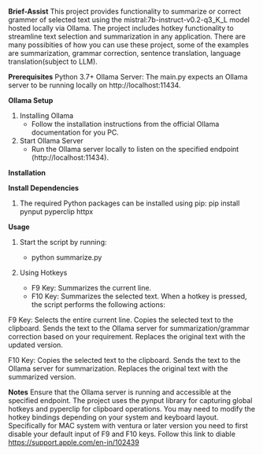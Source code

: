 ****Brief-Assist****
This project provides functionality to summarize or correct grammer of selected text using the mistral:7b-instruct-v0.2-q3_K_L model hosted locally via Ollama. 
The project includes hotkey functionality to streamline text selection and summarization in any application. 
There are many possibities of how you can use these project, some of the examples are summarization, grammar correction, sentence translation, language translation(subject to LLM).

**Prerequisites**
Python 3.7+
Ollama Server: The main.py expects an Ollama server to be running locally on http://localhost:11434.

**Ollama Setup**
1) Installing Ollama
   - Follow the installation instructions from the official Ollama documentation for you PC.
2) Start Ollama Server
   - Run the Ollama server locally to listen on the specified endpoint (http://localhost:11434).

**Installation**

**Install Dependencies**
1) The required Python packages can be installed using pip: pip install pynput pyperclip httpx

**Usage**
1) Start the script by running:
   - python summarize.py

2) Using Hotkeys
   - F9 Key: Summarizes the current line.
   - F10 Key: Summarizes the selected text.
When a hotkey is pressed, the script performs the following actions:

F9 Key:
Selects the entire current line.
Copies the selected text to the clipboard.
Sends the text to the Ollama server for summarization/grammar correction based on your requirement.
Replaces the original text with the updated version.

F10 Key:
Copies the selected text to the clipboard.
Sends the text to the Ollama server for summarization.
Replaces the original text with the summarized version.

**Notes**
Ensure that the Ollama server is running and accessible at the specified endpoint.
The project uses the pynput library for capturing global hotkeys and pyperclip for clipboard operations.
You may need to modify the hotkey bindings depending on your system and keyboard layout. 
Specifically for MAC system with ventura or later version you need to first disable your default input of F9 and F10 keys. Follow this link to diable https://support.apple.com/en-in/102439
